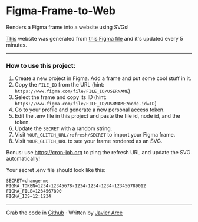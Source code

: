 Figma-Frame-to-Web
=================

Renders a Figma frame into a website using SVGs!

[This](https://figma-frame-to-web.glitch.me/) website was generated from
[this Figma file](https://www.figma.com/file/UPwtwXg6WnGrCagd468vgAcc/javier?node-id=0%3A1") and it's updated every 5 minutes.

---

### How to use this project:

1. Create a new project in Figma. Add a frame and put some cool stuff in it.
2. Copy the `FILE_ID` from the URL (hint: `https://www.figma.com/file/FILE_ID/USERNAME`)
3. Select the frame and copy its ID (hint: `https://www.figma.com/file/FILE_ID/USRNAME?node-id=ID`)
4. Go to your profile and generate a new personal access token.
5. Edit the .env file in this project and paste the file id, node id, and the token.
6. Update the `SECRET` with a random string.
7. Visit `YOUR_GLITCH_URL/refresh/SECRET` to import your Figma frame.
8. Visit `YOUR_GLITCH_URL` to see your frame rendered as an SVG.

Bonus: use https://cron-job.org to ping the refresh URL and update the SVG automatically!

Your secret .env file should look like this:

```
SECRET=change-me
FIGMA_TOKEN=1234-12345678-1234-1234-1234-123456789012
FIGMA_FILE=1234567890
FIGMA_IDS=12:1234
```
---

Grab the code in [Github](https://github.com/javierarce/figma-frame-to-web) · Written by [Javier Arce](http://twitter.com/javier)